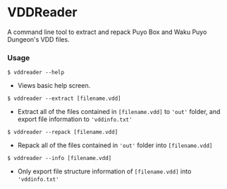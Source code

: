 # VDDReader
A command line tool to extract and repack Puyo Box and Waku Puyo Dungeon's VDD files.

### Usage

```
$ vddreader --help
```
* Views basic help screen.

```
$ vddreader --extract [filename.vdd]
```
* Extract all of the files contained in `[filename.vdd]` to `'out'` folder, and export file information to `'vddinfo.txt'`

```
$ vddreader --repack [filename.vdd]
```
* Repack all of the files contained in `'out'` folder into `[filename.vdd]`

```
$ vddreader --info [filename.vdd]
```
* Only export file structure information of `[filename.vdd]` into `'vddinfo.txt'`